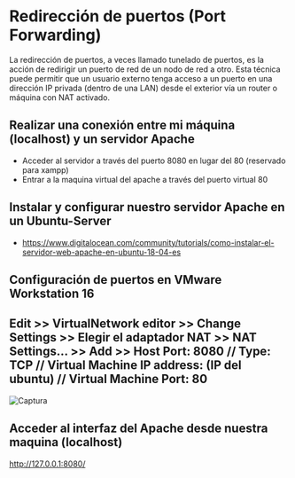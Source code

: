# Redirección de puertos (Port Forwarding)

La redirección de puertos, a veces llamado tunelado de puertos, es la acción de redirigir un puerto de red de un nodo de red a otro. Esta técnica puede permitir que un usuario externo tenga acceso a un puerto en una dirección IP privada (dentro de una LAN) desde el exterior vía un router o máquina con NAT activado.


## Realizar una conexión entre mi máquina (localhost) y un servidor Apache
- Acceder al servidor a través del puerto 8080 en lugar del 80 (reservado para xampp)
- Entrar a la maquina virtual del apache a través del puerto virtual 80


## Instalar y configurar nuestro servidor Apache en un Ubuntu-Server
* https://www.digitalocean.com/community/tutorials/como-instalar-el-servidor-web-apache-en-ubuntu-18-04-es

## Configuración de puertos en VMware Workstation 16

Edit >>  VirtualNetwork editor >> Change Settings >> Elegir el adaptador NAT >> NAT Settings... >> Add >> Host Port: 8080 // Type: TCP // Virtual Machine IP address: (IP del ubuntu) // Virtual Machine Port: 80
-----------------
![Captura](https://user-images.githubusercontent.com/75449797/144110242-2d638850-a98e-4da0-a94b-b86de5d56969.PNG)

## Acceder al interfaz del Apache desde nuestra maquina (localhost)

http://127.0.0.1:8080/
